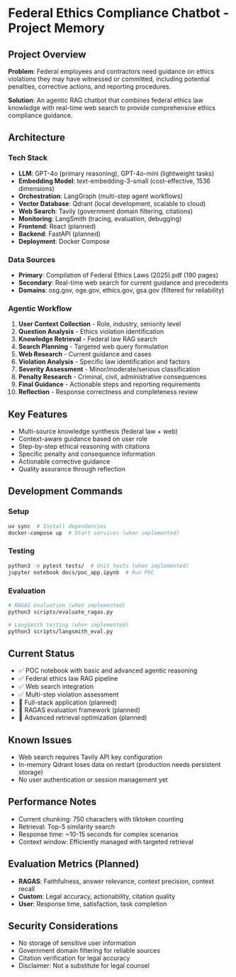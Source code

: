 # Federal Ethics Compliance Chatbot - Project Memory

## Project Overview

**Problem**: Federal employees and contractors need guidance on ethics violations they may have witnessed or committed, including potential penalties, corrective actions, and reporting procedures.

**Solution**: An agentic RAG chatbot that combines federal ethics law knowledge with real-time web search to provide comprehensive ethics compliance guidance.

## Architecture

### Tech Stack
- **LLM**: GPT-4o (primary reasoning), GPT-4o-mini (lightweight tasks)
- **Embedding Model**: text-embedding-3-small (cost-effective, 1536 dimensions)
- **Orchestration**: LangGraph (multi-step agent workflows)
- **Vector Database**: Qdrant (local development, scalable to cloud)
- **Web Search**: Tavily (government domain filtering, citations)
- **Monitoring**: LangSmith (tracing, evaluation, debugging)
- **Frontend**: React (planned)
- **Backend**: FastAPI (planned)
- **Deployment**: Docker Compose

### Data Sources
- **Primary**: Compilation of Federal Ethics Laws (2025).pdf (190 pages)
- **Secondary**: Real-time web search for current guidance and precedents
- **Domains**: osg.gov, oge.gov, ethics.gov, gsa.gov (filtered for reliability)

### Agentic Workflow
1. **User Context Collection** - Role, industry, seniority level
2. **Question Analysis** - Ethics violation identification
3. **Knowledge Retrieval** - Federal law RAG search
4. **Search Planning** - Targeted web query formulation
5. **Web Research** - Current guidance and cases
6. **Violation Analysis** - Specific law identification and factors
7. **Severity Assessment** - Minor/moderate/serious classification
8. **Penalty Research** - Criminal, civil, administrative consequences
9. **Final Guidance** - Actionable steps and reporting requirements
10. **Reflection** - Response correctness and completeness review

## Key Features
- Multi-source knowledge synthesis (federal law + web)
- Context-aware guidance based on user role
- Step-by-step ethical reasoning with citations
- Specific penalty and consequence information
- Actionable corrective guidance
- Quality assurance through reflection

## Development Commands

### Setup
```bash
uv sync  # Install dependencies
docker-compose up  # Start services (when implemented)
```

### Testing
```bash
python3 -m pytest tests/  # Unit tests (when implemented)
jupyter notebook docs/poc_app.ipynb  # Run POC
```

### Evaluation
```bash
# RAGAS evaluation (when implemented)
python3 scripts/evaluate_ragas.py

# LangSmith testing (when implemented)
python3 scripts/langsmith_eval.py
```

## Current Status
- ✅ POC notebook with basic and advanced agentic reasoning
- ✅ Federal ethics law RAG pipeline
- ✅ Web search integration
- ✅ Multi-step violation assessment
- 🔄 Full-stack application (planned)
- 🔄 RAGAS evaluation framework (planned)
- 🔄 Advanced retrieval optimization (planned)

## Known Issues
- Web search requires Tavily API key configuration
- In-memory Qdrant loses data on restart (production needs persistent storage)
- No user authentication or session management yet

## Performance Notes
- Current chunking: 750 characters with tiktoken counting
- Retrieval: Top-5 similarity search
- Response time: ~10-15 seconds for complex scenarios
- Context window: Efficiently managed with targeted retrieval

## Evaluation Metrics (Planned)
- **RAGAS**: Faithfulness, answer relevance, context precision, context recall
- **Custom**: Legal accuracy, actionability, citation quality
- **User**: Response time, satisfaction, task completion

## Security Considerations
- No storage of sensitive user information
- Government domain filtering for reliable sources
- Citation verification for legal accuracy
- Disclaimer: Not a substitute for legal counsel